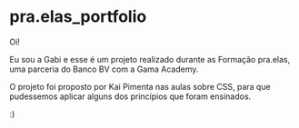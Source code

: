 # pra.elas_portfolio

Oi!
<p>Eu sou a Gabi e esse é um projeto realizado durante as Formação pra.elas, uma parceria do Banco BV com a Gama Academy.</p>
<p>O projeto foi proposto por Kai Pimenta nas aulas sobre CSS, para que pudessemos aplicar alguns dos princípios que foram ensinados.</p>
<p>:)</p>
